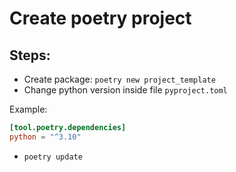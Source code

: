 # Create poetry project

## Steps: 

- Create package: `poetry new project_template`
- Change python version inside file `pyproject.toml`

Example:

```toml
[tool.poetry.dependencies]
python = "^3.10"
```

- `poetry update`

